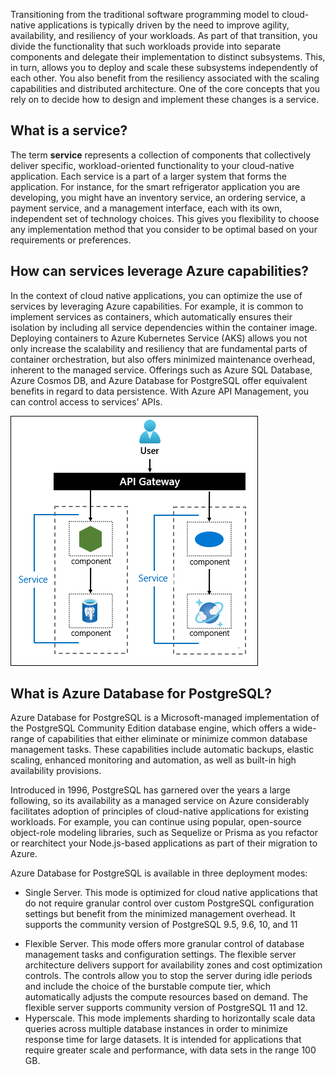 ﻿Transitioning from the traditional software programming model to cloud-native applications is typically driven by the need to improve agility, availability, and resiliency of your workloads. As part of that transition, you divide the functionality that such workloads provide into separate components and delegate their implementation to distinct subsystems. This, in turn, allows you to deploy and scale these subsystems independently of each other. You also benefit from the resiliency associated with the scaling capabilities and distributed architecture. One of the core concepts that you rely on to decide how to design and implement these changes is a service.

## What is a service?

The term **service** represents a collection of components that collectively deliver specific, workload-oriented functionality to your cloud-native application. Each service is a part of a larger system that forms the application. For instance, for the smart refrigerator application you are developing, you might have an inventory service, an ordering service, a payment service, and a management interface, each with its own, independent set of technology choices. This gives you flexibility to choose any implementation method that you consider to be optimal based on your requirements or preferences. 

## How can services leverage Azure capabilities?

In the context of cloud native applications, you can optimize the use of services by leveraging Azure capabilities. For example, it is common to implement services as containers, which automatically ensures their isolation by including all service dependencies within the container image. Deploying containers to Azure Kubernetes Service (AKS) allows you not only increase the scalability and resiliency that are fundamental parts of container orchestration, but also offers minimized maintenance overhead, inherent to the managed service. Offerings such as Azure SQL Database, Azure Cosmos DB, and Azure Database for PostgreSQL offer equivalent benefits in regard to data persistence. With Azure API Management, you can control access to services' APIs.

![Image that shows services that leverage Azure capabilities, including Azure Database for PostgrSQL and Cosmos DB](../media/2-services-leveraging-azure.png)

## What is Azure Database for PostgreSQL?

Azure Database for PostgreSQL is a Microsoft-managed implementation of the PostgreSQL Community Edition database engine, which offers a wide-range of capabilities that either eliminate or minimize common database management tasks. These capabilities include automatic backups, elastic scaling, enhanced monitoring and automation, as well as built-in high availability provisions.

Introduced in 1996, PostgreSQL has garnered over the years a large following, so its availability as a managed service on Azure considerably facilitates adoption of principles of cloud-native applications for existing workloads. For example, you can continue using popular, open-source object-role modeling libraries, such as Sequelize or Prisma as you refactor or rearchitect your Node.js-based applications as part of their migration to Azure.

Azure Database for PostgreSQL is available in three deployment modes:

- Single Server. This mode is optimized for cloud native applications that do not require granular control over custom PostgreSQL configuration settings but benefit from the minimized management overhead. It supports the community version of PostgreSQL 9.5, 9.6, 10, and 11
<!-- Missing period after "11". -->
- Flexible Server. This mode offers more granular control of database management tasks and configuration settings. The flexible server architecture delivers support for availability zones and cost optimization controls. The controls allow you to stop the server during idle periods and include the choice of the burstable compute tier, which automatically adjusts the compute resources based on demand. The flexible server supports community version of PostgreSQL 11 and 12.
- Hyperscale. This mode implements sharding to horizontally scale data queries across multiple database instances in order to minimize response time for large datasets. It is intended for applications that require greater scale and performance, with data sets in the range 100 GB.
